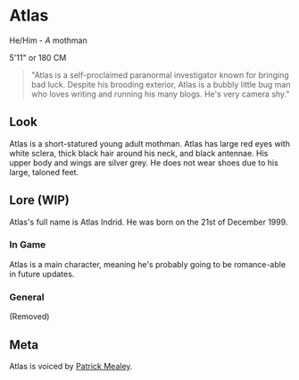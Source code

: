 # Atlas
He/Him - *A* mothman

5'11" or 180 CM

> "Atlas is a self-proclaimed paranormal investigator known for bringing bad luck. Despite his brooding exterior, Atlas is a bubbly little bug man who loves writing and running his many blogs. He's very camera shy."

## Look
Atlas is a short-statured young adult mothman. Atlas has large red eyes with white sclera, thick black hair around his neck, and black antennae. His upper body and wings are silver grey. He does not wear shoes due to his large, taloned feet. 

## Lore (WIP)
Atlas's full name is Atlas Indrid. He was born on the 21st of December 1999.
### In Game
Atlas is a main character, meaning he's probably going to be romance-able in future updates.
### General
(Removed)
## Meta
Atlas is voiced by [Patrick Mealey](https://x.com/PatMikeVA).
